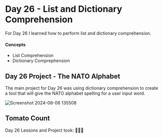 # Day 26 - List and Dictionary Comprehension 

For Day 26 I learned how to perform list and dictionary comprehension. 

#### Concepts
* List Comprehension
* Dictionary Comprephension

## Day 26 Project - The NATO Alphabet

The main project for Day 26 was using dictionary comprehension to create a tool that will give the NATO alphabet spelling for a user input word. 

![Screenshot 2024-08-06 135508](https://github.com/user-attachments/assets/e5492599-9c55-49c3-8f07-232c68f53a72)


## Tomato Count

Day 26 Lessons and Project took: 🍅🍅🍅



















